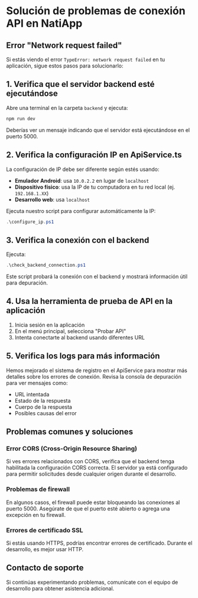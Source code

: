 # Solución de problemas de conexión API en NatiApp

## Error "Network request failed"

Si estás viendo el error `TypeError: network request failed` en tu aplicación, sigue estos pasos para solucionarlo:

## 1. Verifica que el servidor backend esté ejecutándose

Abre una terminal en la carpeta `backend` y ejecuta:

```powershell
npm run dev
```

Deberías ver un mensaje indicando que el servidor está ejecutándose en el puerto 5000.

## 2. Verifica la configuración IP en ApiService.ts

La configuración de IP debe ser diferente según estés usando:

- **Emulador Android**: usa `10.0.2.2` en lugar de `localhost`
- **Dispositivo físico**: usa la IP de tu computadora en tu red local (ej. `192.168.1.XX`)
- **Desarrollo web**: usa `localhost`

Ejecuta nuestro script para configurar automáticamente la IP:

```powershell
.\configure_ip.ps1
```

## 3. Verifica la conexión con el backend

Ejecuta:

```powershell
.\check_backend_connection.ps1
```

Este script probará la conexión con el backend y mostrará información útil para depuración.

## 4. Usa la herramienta de prueba de API en la aplicación

1. Inicia sesión en la aplicación
2. En el menú principal, selecciona "Probar API"
3. Intenta conectarte al backend usando diferentes URL

## 5. Verifica los logs para más información

Hemos mejorado el sistema de registro en el ApiService para mostrar más detalles sobre los errores de conexión. Revisa la consola de depuración para ver mensajes como:

- URL intentada
- Estado de la respuesta
- Cuerpo de la respuesta
- Posibles causas del error

## Problemas comunes y soluciones

### Error CORS (Cross-Origin Resource Sharing)

Si ves errores relacionados con CORS, verifica que el backend tenga habilitada la configuración CORS correcta. El servidor ya está configurado para permitir solicitudes desde cualquier origen durante el desarrollo.

### Problemas de firewall

En algunos casos, el firewall puede estar bloqueando las conexiones al puerto 5000. Asegúrate de que el puerto esté abierto o agrega una excepción en tu firewall.

### Errores de certificado SSL

Si estás usando HTTPS, podrías encontrar errores de certificado. Durante el desarrollo, es mejor usar HTTP.

## Contacto de soporte

Si continúas experimentando problemas, comunícate con el equipo de desarrollo para obtener asistencia adicional.
